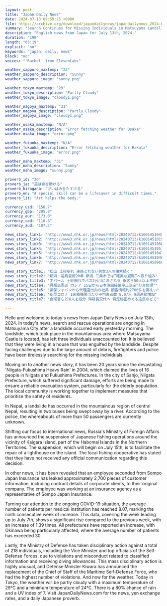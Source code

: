 ```yaml
---
layout: post
title: "Japan Daily News"
date: 2024-07-13 09:59:25 +0900
file: https://archive.org/download/japandailynews/japandailynews_2024-07-13.mp3
summary: "Search Continues for Missing Individuals in Matsuyama Landslide, Niigata City Focuses on Ensuring Safe Evacuation, & more…"
description: "English news from Japan for July 13th, 2024."
duration: "199"
length: "03:19"
explicit: "no"
keywords: "japan, daily, news"
block: "no"
voices: "'Rachel' from ElevenLabs"

weather_sapporo_maxtemp: "22"
weather_sapporo_description: "Sunny"
weather_sapporo_image: "sunny.png"

weather_tokyo_maxtemp: "29"
weather_tokyo_description: "Partly Cloudy"
weather_tokyo_image: "cloudy1.png"

weather_nagoya_maxtemp: "31"
weather_nagoya_description: "Partly Cloudy"
weather_nagoya_image: "cloudy1.png"

weather_osaka_maxtemp: "N/A"
weather_osaka_description: "Error fetching weather for Osaka"
weather_osaka_image: "error.png"

weather_fukuoka_maxtemp: "N/A"
weather_fukuoka_description: "Error fetching weather for Hakata"
weather_fukuoka_image: "error.png"

weather_naha_maxtemp: "31"
weather_naha_description: "Sunny"
weather_naha_image: "sunny.png"

proverb_id: "36"
proverb_ja: "芸は身を助ける"
proverb_hiragana: "げいはみをたすける"
proverb_en: "A special skill can be a lifesaver in difficult times."
proverb_lit: "Art helps the body."

currency_usd: "158.7"
currency_gbp: "205.8"
currency_eur: "173.0"
currency_cad: "116.6"
currency_aud: "107.5"

news_story_link1: "http://www3.nhk.or.jp/news/html/20240713/k10014510451000.html"
news_story_link2: "http://www3.nhk.or.jp/news/html/20240713/k10014510191000.html"
news_story_link3: "http://www3.nhk.or.jp/news/html/20240712/k10014510501000.html"
news_story_link4: "http://www3.nhk.or.jp/news/html/20240712/k10014510511000.html"
news_story_link5: "http://www3.nhk.or.jp/news/html/20240712/k10014510471000.html"
news_story_link6: "http://www3.nhk.or.jp/news/html/20240712/k10014510461000.html"
news_story_link7: "http://www3.nhk.or.jp/news/html/20240712/k10014509681000.html"

news_story_title1: "松山 土砂崩れ 連絡とれない男女3人の捜索続く"
news_story_title2: "新潟・福島豪雨20年 新潟 三条市では“確実な避難”へ取り組み"
news_story_title3: "ネパール 土砂崩れでバス2台川に流される 乗客ら50人以上不明"
news_story_title4: "貝殻島周辺 ロシア 15日から日本漁船操業停止決定“灯台修理”"
news_story_title5: "損保ジャパンから代理店出向の社員 顧客情報約2700件を漏えい"
news_story_title6: "新型コロナ 1医療機関当たり平均患者数 8.07人 9週連続増加"
news_story_title7: "自衛官ら218人を処分 海幕長交代へ 特定秘密めぐる違反などで"

---
```


Hello and welcome to today's news from Japan Daily News on July 13th, 2024. In today's news, search and rescue operations are ongoing in Matsuyama City after a landslide occurred early yesterday morning. The landslide, which took place in the mountainous area where Matsuyama Castle is located, has left three individuals unaccounted for. It is believed that they were living in a house that was engulfed by the landslide. Despite facing challenges due to the large amount of debris, firefighters and police have been tirelessly searching for the missing individuals.

Moving on to another news story, it has been 20 years since the devastating 'Niigata-Fukushima Heavy Rain' in 2004, which claimed the lives of 16 people in Niigata and Fukushima Prefectures. In the city of Sanjo, Niigata Prefecture, which suffered significant damage, efforts are being made to ensure a reliable evacuation system, particularly for the elderly population. The local community is working together to implement measures that prioritize the safety of residents.

In Nepal, a landslide has occurred in the mountainous region of central Nepal, resulting in two buses being swept away by a river. According to the police, the whereabouts of more than 50 passengers are currently unknown.

Shifting our focus to international news, Russia's Ministry of Foreign Affairs has announced the suspension of Japanese fishing operations around the vicinity of Kaigara Island, part of the Habomai Islands in the Northern Territories. The suspension, which will begin on July 15th, is to facilitate the repair of a lighthouse on the island. The local fishing cooperative has stated that they have not received any official communication regarding this decision.

In other news, it has been revealed that an employee seconded from Sompo Japan Insurance has leaked approximately 2,700 pieces of customer information, including contract details of corporate clients, to their original company. The employee was working at an insurance agency as a representative of Sompo Japan Insurance.

Turning our attention to the ongoing COVID-19 situation, the average number of patients per medical institution has reached 8.07, marking the ninth consecutive week of increase. This data, covering the week leading up to July 7th, shows a significant rise compared to the previous week, with an increase of 1.39 times. All prefectures have reported an increase, with Okinawa being particularly affected, where the average number of patients has exceeded 30.

Lastly, the Ministry of Defense has taken disciplinary action against a total of 218 individuals, including the Vice Minister and top officials of the Self-Defense Forces, due to violations and misconduct related to classified information and receiving diving allowances. This mass disciplinary action is highly unusual, and Defense Minister Kiwara has announced the replacement of the Chief of Staff of the Maritime Self-Defense Force, who had the highest number of violations. And now for the weather. Today in Tokyo, the weather will be partly cloudy with a maximum temperature of 29°C and a minimum temperature of 24°C. There is a 80% chance of rain and a UV index of 7.  Visit JapanDailyNews.com for the news, yen exchange rates, and a daily Japanese proverb.
